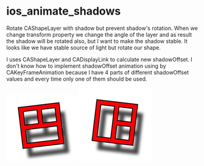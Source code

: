 # ios_animate_shadows

Rotate CAShapeLayer with shadow but prevent shadow's rotation.
When we change transform property we change the angle of the layer and as result the shadow will be rotated also, but I want to make the shadow stable. It looks like we have stable source of light but rotate our shape.

I uses CAShapeLayer and CADisplayLink to calculate new shadowOffset. I don't know how to implement shadowOffset animation using by CAKeyFrameAnimation because I have 4 parts of different shadowOffset values and every time only one of them should be used.

![](https://github.com/waffleboot/ios_animate_shadows/blob/master/a1.png)
![](https://github.com/waffleboot/ios_animate_shadows/blob/master/a2.png)
